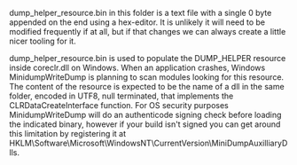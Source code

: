 dump\_helper\_resource.bin in this folder is a text file with a single 0 byte appended on the end using a hex-editor. It is unlikely it will need to be modified frequently if at all,
but if that changes we can always create a little nicer tooling for it.

dump\_helper\_resource.bin is used to populate the DUMP\_HELPER resource inside coreclr.dll on Windows. When an application crashes, Windows MinidumpWriteDump is planning to scan
modules looking for this resource. The content of the resource is expected to be the name of a dll in the same folder, encoded in UTF8, null terminated, that implements the
CLRDataCreateInterface function. For OS security purposes MinidumpWriteDump will do an authenticode signing check before loading the indicated binary, however if your build isn't
signed you can get around this limitation by registering it at HKLM\Software\Microsoft\WindowsNT\CurrentVersion\MiniDumpAuxilliaryDlls.